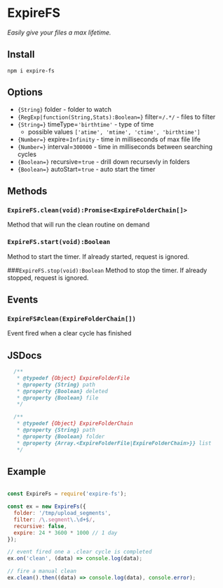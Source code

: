 # ExpireFS

_Easily give your files a max lifetime._

## Install
```
npm i expire-fs
```

## Options
- `{String}` folder - folder to watch
- `{RegExp|function(String,Stats):Boolean=}` filter=`/.*/` - files to filter
- `{String=}` timeType=`'birthtime'` - type of time
    - possible values `['atime', 'mtime', 'ctime', 'birthtime']`
- `{Number=}` expire=`Infinity` - time in milliseconds of max file life
- `{Number=}` interval=`300000` - time in milliseconds between searching cycles
- `{Boolean=}` recursive=`true` - drill down recursevly in folders
- `{Boolean=}` autoStart=`true` - auto start the timer

## Methods

### `ExpireFS.clean(void):Promise<ExpireFolderChain[]>`
Method that will run the clean routine on demand

### `ExpireFS.start(void):Boolean`
Method to start the timer. If already started, request is ignored.

###`ExpireFS.stop(void):Boolean`
Method to stop the timer. If already stopped, request is ignored.

## Events

### `ExpireFS#clean(ExpireFolderChain[])`
Event fired when a clear cycle has finished

## JSDocs
```js
  /**
   * @typedef {Object} ExpireFolderFile
   * @property {String} path
   * @property {Boolean} deleted
   * @property {Boolean} file
   */

  /**
   * @typedef {Object} ExpireFolderChain
   * @property {String} path
   * @property {Boolean} folder
   * @property {Array.<ExpireFolderFile|ExpireFolderChain>}} list
   */
```

## Example
```js

const ExpireFs = require('expire-fs');

const ex = new ExpireFs({
  folder: '/tmp/upload_segments',
  filter: /\.segment\.\d+$/,
  recursive: false,
  expire: 24 * 3600 * 1000 // 1 day
});

// event fired one a .clear cycle is completed
ex.on('clean', (data) => console.log(data);

// fire a manual clean
ex.clean().then((data) => console.log(data), console.error);
```
